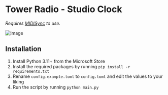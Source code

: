 # Tower Radio - Studio Clock

*Requires [MIDISync](https://github.com/TowerRadioUK/RodecasterProII-MIDISync) to use.*

![image](https://github.com/user-attachments/assets/86f5c5f8-883c-4dc5-b6bc-007ef54956c7)

## Installation

1. Install Python 3.11+ from the Microsoft Store
2. Install the required packages by running `pip install -r requirements.txt`
3. Rename `config.example.toml` to `config.toml` and edit the values to your liking
4. Run the script by running `python main.py`
